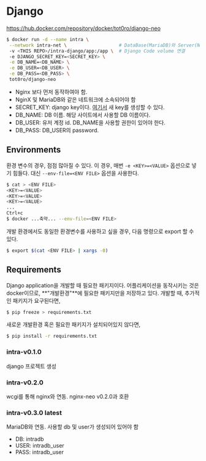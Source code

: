 # Django

https://hub.docker.com/repository/docker/tot0ro/django-neo

```bash
$ docker run -d --name intra \
 --network intra-net \                   # DataBase(MariaDB)와 Server(Nginx)와 연결
 -v <THIS REPO>/intra-django/app:/app \  # Django Code volume 연결
 -e DJANGO_SECRET_KEY=<SECRET_KEY> \
 -e DB_NAME=<DB_NAME> \
 -e DB_USER=<DB_USER> \
 -e DB_PASS=<DB_PASS> \
 tot0ro/django-neo
```

- Nginx 보다 먼저 동작하여야 함.
- NginX 및 MariaDB와 같은 네트워크에 소속되어야 함
- SECRET\_KEY: django key이다. [여기서](https://miniwebtool.com/django-secret-key-generator/) 새 key를 생성할 수 있다.
- DB\_NAME: DB 이름. 해당 사이트에서 사용할 DB 이름이다.
- DB\_USER: 유저 계정 id. DB\_NAME을 사용할 권한이 있어야 한다.
- DB\_PASS: DB\_USER의 password.


## Environments

환경 변수의 경우, 점점 많아질 수 있다.
이 경우, 매번 `-e <KEY>=<VALUE>` 옵션으로 넣기 힘들다.
대신 `--env-file=<ENV FILE>` 옵션을 사용한다.

```bash
$ cat > <ENV FILE>
<KEY>=<VALUE>
<KEY>=<VALUE>
<KEY>=<VALUE>
...
Ctrl+c
$ docker ...축약... --env-file=<ENV FILE>
```

개발 환경에서도 동일한 환경변수를 사용하고 싶을 경우, 다음 명령으로 export 할 수 있다.

```bash
$ export $(cat <ENV FILE> | xargs -0)
```


## Requirements

Django application을 개발할 때 필요한 패키지이다.
어플리케이션을 동작시키는 것은 docker이므로, **"개발환경"**에 필요한 패키지만을 저장하고 있다.
개발할 때, 추가적인 패키지가 요구된다면,

```bash
$ pip freeze > requirements.txt
```

새로운 개발환경 혹은 필요한 패키지가 설치되어있지 않다면,

```bash
$ pip install -r requirements.txt
```

### intra-v0.1.0

django 프로젝트 생성


### intra-v0.2.0

wcgi를 통해 nginx와 연동. nginx-neo v0.2.0과 호환

### intra-v0.3.0 latest

MariaDB와 연동. 사용할 db 및 user가 생성되어 있어야 함

- DB: intradb
- USER: intradb\_user
- PASS: intradb\_user
